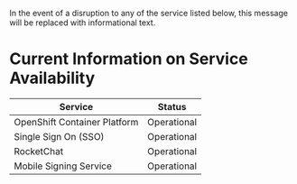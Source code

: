 
In the event of a disruption to any of the service listed below, this message will be replaced with informational text. 

# Current Information on Service Availability

| Service                      | Status       |
| ---------------------------- |:------------:| 
| OpenShift Container Platform | Operational  |
| Single Sign On (SSO)         | Operational  |
| RocketChat                   | Operational  |
| Mobile Signing Service       | Operational  |

